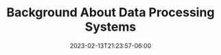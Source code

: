 ---
title: 'Background About Data Processing Systems'
date: 2023-02-13T21:23:57-06:00
instructors:
 - Israel Herraiz
time_start: 2023-04-10T15:30:00.000Z
time_end:   2023-04-10T15:50:00.000Z
video: https://youtu.be/NMZ-JQ3KOAM
weight: 2

---
